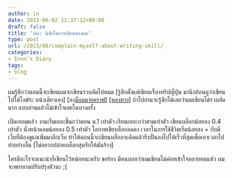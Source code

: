 ```yaml
---
author: in
date: 2013-06-02 11:37:12+00:00
draft: false
title: 'บ่น: นิสัยในการเขียนของผม'
type: post
url: /2013/06/complain-myself-about-writing-skill/
categories:
- Innn's Diary
tags:
- blog
---
```


ผมรู้สึกว่าตอนนี้จะเขียนผมจะเขียนรวบลัดไปหมด [รู้สึกตั้งแต่เขียนเรื่องทริปญี่ปุ่น มานึกย้อนดูว่าเขียนไปได้ไงฟระ หน้าเดียวเอง] [ลง[ม็อดมายคราฟ](https://www.innnblog.com/%e0%b8%a5%e0%b8%87-mod-minecraft-%e0%b9%83%e0%b8%99-android/)] [[หลงทาง](https://www.innnblog.com/ontheday-i-wander-at-dotonbori-japan/)] ถ้าไปอ่านจะรู้สึกได้เลยว่าผมเขียนได้รวบลัดมาก แบบอ่านแล้วไม่เข้าใจเลยในบางครั้ง

เปิดเทอมแล้ว งานเริ่มเยอะขึ้นกว่าตอน ม.1 เท่าตัว เรียนเยอะกว่าสามเท่าตัว เขียนบล็อกน้อยลง 0.4 เท่าตัว นั่งหน้าคอมน้อยลง 0.5 เท่าตัว โอกาศเขียบล็อกลดลง เวลาในการใช้ชีวิตเริ่มน้อยลง + กับมีเว็บที่ต้องดูแลเพิ่มมาอีกเว็บ ทำให้ตอนนี้จะเขียนบล็อกจะคิดแล้วรีบปั่นลงไปให้เร็วที่สุดเพื่อเอาเวลาไปทำอย่างอื่น [ไม่อยากปล่อยบล็อกสุดรักให้มันร้าง]

ใครมีอะไรจะแนะนำก็เขียนไว้หน่อยนะครับ ขอร้อง มีคนบอกว่าผมเขียนไม่ค่อยเข้าใจหลายคนแล้ว ผมจะพยายามปรับปรุงตัวนะ ;(
